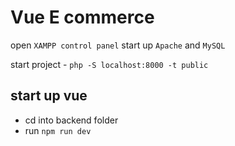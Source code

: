 # Vue E commerce

open `XAMPP control panel` start up `Apache` and `MySQL`

start project - `php -S localhost:8000 -t public`

## start up vue

-   cd into backend folder
-   run `npm run dev`
